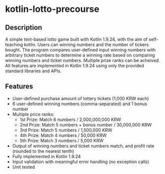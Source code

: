 # kotlin-lotto-precourse

## Description

A simple text-based lotto game built with Kotlin 1.9.24, with the aim of self-teaching kotlin. Users can winning numbers and the number of tickers bought. The program compares user-defined input winning numbers with arbitrary ticket numbers to determine a winning rate based on comparing winning numbers and ticket numbers. Multiple prize ranks can be acheived. All features are implemented in Kotlin 1.9.24 using only the provided standard libraries and APIs.

## Features

- User-defined purchase amount of lottery tickets (1,000 KRW each)
- 6 user-defined winning numbers (comma-separated) and 1 bonus number
- Multiple price ranks:
  * 1st Prize: Match 6 numbers / 2,000,000,000 KRW
  * 2nd Prize: Match 5 numbers + bonus number / 30,000,000 KRW
  * 3rd Prize: Match 5 numbers / 1,500,000 KRW
  * 4th Prize: Match 4 numbers / 50,000 KRW
  * 5th Prize: Match 3 numbers / 5,000 KRW
- Output of winning numbers and ticket numbers match, and profit rate (rounded to the nearest tenth)
- Fully implemented in Kotlin 1.9.24 
- Input validation with meaningful error handling (no exception calls)
- Unit tested
